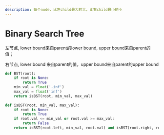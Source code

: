 ```yaml
---
description: 每个node，比左child最大的大，比右child最小的小
---
```


# Binary Search Tree

左节点, lower bound来自parent的lower bound, upper bound来自parent的值；

右节点, lower bound 来自parent的值，upper bound来自parent的upper bound

```python
def BST(root):
    if root is None:
        return True
    min_val = float('-inf')
    max_val = float('inf')
    return isBST(root, min_val, max_val)
    
def isBST(root, min_val, max_val):
    if root is None:
        return True
    if root.val <= min_val or root.val >= max_val:
        return False
    return isBST(root.left, min_val, root.val) and isBST(root.right, root.val, max_val)
```

